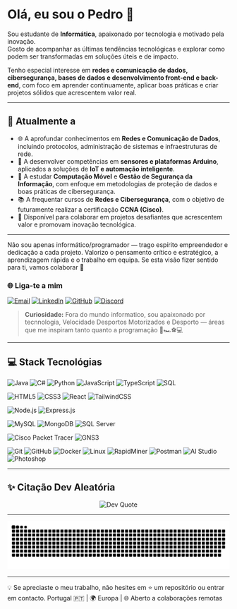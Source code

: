 # Olá, eu sou o Pedro 👋

Sou estudante de **Informática**, apaixonado por tecnologia e motivado pela inovação.  
Gosto de acompanhar as últimas tendências tecnológicas e explorar como podem ser transformadas em soluções úteis e de impacto.  

Tenho especial interesse em **redes e comunicação de dados, cibersegurança, bases de dados e desenvolvimento front-end e back-end**, com foco em aprender continuamente, aplicar boas práticas e criar projetos sólidos que acrescentem valor real.


---

## 🧭 Atualmente a
- 🌐 A aprofundar conhecimentos em **Redes e Comunicação de Dados**, incluindo protocolos, administração de sistemas e infraestruturas de rede.  
- 🔌 A desenvolver competências em **sensores e plataformas Arduino**, aplicados a soluções de **IoT e automação inteligente**.  
- 📱 A estudar **Computação Móvel** e **Gestão de Segurança da Informação**, com enfoque em metodologias de proteção de dados e boas práticas de cibersegurança.  
- 📚 A frequentar cursos de **Redes e Cibersegurança**, com o objetivo de futuramente realizar a certificação **CCNA (Cisco)**.  
- 🤝 Disponível para colaborar em projetos desafiantes que acrescentem valor e promovam inovação tecnológica.


---

Não sou apenas informático/programador — trago espírito empreendedor e dedicação a cada projeto.  Valorizo o pensamento crítico e estratégico, a aprendizagem rápida e o trabalho em equipa.  Se esta visão fizer sentido para ti, vamos colaborar 🚀

### 🌐 Liga-te a mim  

[![Email](https://img.shields.io/badge/Email-DB4437?style=for-the-badge&logo=gmail&logoColor=white)](mailto:pedro.venda27@gmail.com) [![LinkedIn](https://img.shields.io/badge/LinkedIn-0A66C2?style=for-the-badge&logo=linkedin&logoColor=white)](https://www.linkedin.com/home/?originalSubdomain=pt) [![GitHub](https://img.shields.io/badge/GitHub-181717?style=for-the-badge&logo=github&logoColor=white)](https://github.com/PedroVenda27) [![Discord](https://img.shields.io/badge/Discord-5865F2?style=for-the-badge&logo=discord&logoColor=white)](https://discordapp.com/users/pedro._.27)

> **Curiosidade:** Fora do mundo informatico, sou apaixonado por tecnnologia, Velocidade Desportos Motorizados e Desporto  — áreas que me inspiram tanto quanto a programação 🚀🏎️⚽💻
 

---


## 💻 Stack Tecnológias

![Java](https://img.shields.io/badge/Java-ED8B00?style=for-the-badge&logo=openjdk&logoColor=white) ![C#](https://img.shields.io/badge/C%23-239120?style=for-the-badge&logo=c-sharp&logoColor=white) ![Python](https://img.shields.io/badge/Python-3776AB?style=for-the-badge&logo=python&logoColor=white) ![JavaScript](https://img.shields.io/badge/JavaScript-F7DF1E?style=for-the-badge&logo=javascript&logoColor=black) ![TypeScript](https://img.shields.io/badge/TypeScript-3178C6?style=for-the-badge&logo=typescript&logoColor=white) ![SQL](https://img.shields.io/badge/SQL-003B57?style=for-the-badge&logo=databricks&logoColor=white)  

![HTML5](https://img.shields.io/badge/HTML5-E34F26?style=for-the-badge&logo=html5&logoColor=white) ![CSS3](https://img.shields.io/badge/CSS3-1572B6?style=for-the-badge&logo=css3&logoColor=white) ![React](https://img.shields.io/badge/React-20232A?style=for-the-badge&logo=react&logoColor=61DAFB) ![TailwindCSS](https://img.shields.io/badge/TailwindCSS-06B6D4?style=for-the-badge&logo=tailwindcss&logoColor=white)  

![Node.js](https://img.shields.io/badge/Node.js-339933?style=for-the-badge&logo=nodedotjs&logoColor=white) ![Express.js](https://img.shields.io/badge/Express.js-000000?style=for-the-badge&logo=express&logoColor=white)  

![MySQL](https://img.shields.io/badge/MySQL-005C84?style=for-the-badge&logo=mysql&logoColor=white) ![MongoDB](https://img.shields.io/badge/MongoDB-4EA94B?style=for-the-badge&logo=mongodb&logoColor=white) ![SQL Server](https://img.shields.io/badge/SQL%20Server-CC2927?style=for-the-badge&logo=microsoftsqlserver&logoColor=white)  

![Cisco Packet Tracer](https://img.shields.io/badge/Cisco%20Packet%20Tracer-1BA0D7?style=for-the-badge&logo=cisco&logoColor=white) ![GNS3](https://img.shields.io/badge/GNS3-1F6FEB?style=for-the-badge&logo=gns3&logoColor=white)  

![Git](https://img.shields.io/badge/Git-F05032?style=for-the-badge&logo=git&logoColor=white) ![GitHub](https://img.shields.io/badge/GitHub-181717?style=for-the-badge&logo=github&logoColor=white) ![Docker](https://img.shields.io/badge/Docker-2496ED?style=for-the-badge&logo=docker&logoColor=white) ![Linux](https://img.shields.io/badge/Linux-FCC624?style=for-the-badge&logo=linux&logoColor=black) ![RapidMiner](https://img.shields.io/badge/RapidMiner-FFCC00?style=for-the-badge&logoColor=black) ![Postman](https://img.shields.io/badge/Postman-FF6C37?style=for-the-badge&logo=postman&logoColor=white) ![AI Studio](https://img.shields.io/badge/AI%20Studio-4285F4?style=for-the-badge&logo=googlecloud&logoColor=white) ![Photoshop](https://img.shields.io/badge/Photoshop-31A8FF?style=for-the-badge&logo=adobephotoshop&logoColor=white)



---

## ✨ Citação Dev Aleatória

<div align="center">

![Dev Quote](https://img.shields.io/badge/%E2%80%9COs%20programas%20devem%20ser%20escritos%20para%20as%20pessoas%20lerem%2C%20e%20apenas%20incidentalmente%20para%20as%20m%C3%A1quinas%20executarem.%E2%80%9D%20%E2%80%94%20Harold%20Abelson-111111?style=for-the-badge&logoColor=white&labelColor=333333&color=111111)

</div>

---

<div align="center">
 
 ![Snake Game](https://github.com/PedroVenda27/PedroVenda27/blob/output/github-snake-dark.svg)
 
</div>

---

💡 Se apreciaste o meu trabalho, não hesites em ⭐️ um repositório ou entrar em contacto.
Portugal 🇵🇹 | 🌍 Europa | 🌐 Aberto a colaborações remotas
